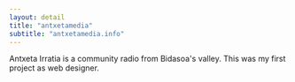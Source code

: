 ```yaml
---
layout: detail
title: "antxetamedia"
subtitle: "antxetamedia.info"
---
```


Antxeta Irratia is a community radio from Bidasoa's valley. 
This was my first project as web designer.
